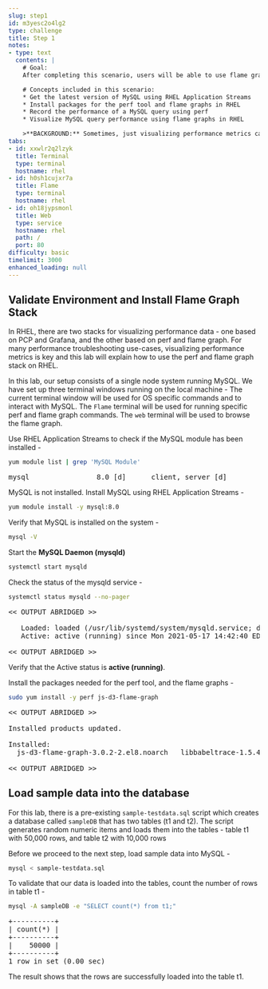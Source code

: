 ```yaml
---
slug: step1
id: m3yesc2o4lg2
type: challenge
title: Step 1
notes:
- type: text
  contents: |
    # Goal:
    After completing this scenario, users will be able to use flame graphs to visualize CPU performance data in the context of running a SQL query using MySQL

    # Concepts included in this scenario:
    * Get the latest version of MySQL using RHEL Application Streams
    * Install packages for the perf tool and flame graphs in RHEL
    * Record the performance of a MySQL query using perf
    * Visualize MySQL query performance using flame graphs in RHEL

    >**BACKGROUND:** Sometimes, just visualizing performance metrics can make it super easy to quickly identify a performance issue. Flame Graphs are a way of visualizing this performance data, and we’ll show you how to get started using flame graphs on Red Hat Enterprise Linux to collect and analyze data to solve your performance mysteries. In this example, we will be generating flame graphs in the context of the latest App Streams version of MySQL in RHEL.
tabs:
- id: xxwlr2q2lzyk
  title: Terminal
  type: terminal
  hostname: rhel
- id: h0sh1cujxr7a
  title: Flame
  type: terminal
  hostname: rhel
- id: oh18jypsmonl
  title: Web
  type: service
  hostname: rhel
  path: /
  port: 80
difficulty: basic
timelimit: 3000
enhanced_loading: null
---
```

## Validate Environment and Install Flame Graph Stack

In RHEL, there are two stacks for visualizing performance data - one based on PCP and Grafana, and the other based on perf and flame graph. For many performance troubleshooting use-cases, visualizing performance metrics is key and this lab will explain how to use the perf and flame graph stack on RHEL.

In this lab, our setup consists of a single node system running MySQL. We have set up three terminal windows running on the local machine - The current terminal window will be used for OS specific commands and to interact with MySQL. The `Flame` terminal will be used for running specific perf and flame graph commands. The `web` terminal will be used to browse the flame graph.

Use RHEL Application Streams to check if the MySQL module has been installed -

```bash
yum module list | grep 'MySQL Module'
```

<pre class="file">
mysql                8.0 [d]      client, server [d]                       MySQL Module
</pre>

MySQL is not installed. Install MySQL using RHEL Application Streams -

```bash
yum module install -y mysql:8.0
```

Verify that MySQL is installed on the system -

```bash
mysql -V
```

Start the __MySQL Daemon (mysqld)__

```bash
systemctl start mysqld
```

Check the status of the mysqld service -

```bash
systemctl status mysqld --no-pager
```

<pre class="file">
<< OUTPUT ABRIDGED >>

   Loaded: loaded (/usr/lib/systemd/system/mysqld.service; disabled; vendor preset: disabled)
   Active: active (running) since Mon 2021-05-17 14:42:40 EDT; 6s ago

<< OUTPUT ABRIDGED >>
</pre>

Verify that the Active status is __active (running)__.

Install the packages needed for the perf tool, and the flame graphs -

```bash
sudo yum install -y perf js-d3-flame-graph
```

<pre class="file">
<< OUTPUT ABRIDGED >>

Installed products updated.

Installed:
  js-d3-flame-graph-3.0.2-2.el8.noarch   libbabeltrace-1.5.4-3.el8.x86_64   libbpf-0.0.8-4.el8.x86_64   perf-4.18.0-240.22.1.el8_3.x86_64

<< OUTPUT ABRIDGED >>
</pre>

## Load sample data into the database
For this lab, there is a pre-existing `sample-testdata.sql` script which creates a database called `sampleDB` that has two tables (t1 and t2). The script generates random numeric items and loads them into the tables - table t1 with 50,000 rows, and table t2 with 10,000 rows

Before we proceed to the next step, load sample data into MySQL -

```bash
mysql < sample-testdata.sql
```

To validate that our data is loaded into the tables, count the number of rows in table t1 -

```bash
mysql -A sampleDB -e "SELECT count(*) from t1;"
```

<pre class="file">
+----------+
| count(*) |
+----------+
|    50000 |
+----------+
1 row in set (0.00 sec)
</pre>

The result shows that the rows are successfully loaded into the table t1.
